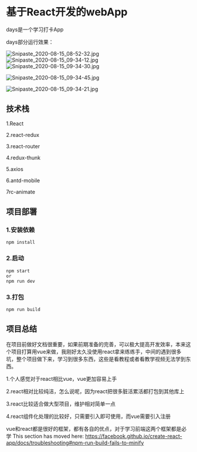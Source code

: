 # 基于React开发的webApp

days是一个学习打卡App

days部分运行效果：

![Snipaste_2020-08-15_08-52-32.jpg](https://i.loli.net/2020/08/15/bzjVo6MDHIhuPat.jpg)
![Snipaste_2020-08-15_09-34-12.jpg](https://i.loli.net/2020/08/15/X1xb4VPr2Yv7uRo.jpg)
![Snipaste_2020-08-15_09-34-30.jpg](https://i.loli.net/2020/08/15/Z65QSfvBNDOLcIF.jpg)

![Snipaste_2020-08-15_09-34-45.jpg](https://i.loli.net/2020/08/15/73rKiJPGZBc5DIg.jpg)


![Snipaste_2020-08-15_09-34-21.jpg](https://i.loli.net/2020/08/15/z4Fg5BDxPasqZ8V.jpg)






## 技术栈

1.React

2.react-redux

3.react-router

4.redux-thunk

5.axios

6.antd-mobile

7rc-animate 

## 项目部署

### 1.安装依赖

```
npm install 
```

### 2.启动

```
npm start
or
npm run dev
```

### 3.打包

```
npm run build
```



## 项目总结

在项目前做好文档很重要，如果前期准备的完善，可以极大提高开发效率，本来这个项目打算用vue来做，我刚好太久没使用react拿来练练手，中间的遇到很多坑，整个项目做下来，学习到很多东西，这些是看教程或者看教学视频无法学到东西。

1.个人感觉对于react相比vue，vue更加容易上手

2.react相对比较纯洁，怎么说呢，因为react把很多脏活累活都打包到其他库上

3.react比较适合做大型项目，维护相对简单一点

4.react组件化处理的比较好，只需要引入即可使用，而vue需要引入注册

vue和react都是很好的框架，都有各自的优点，对于学习前端这两个框架都是必学
This section has moved here: https://facebook.github.io/create-react-app/docs/troubleshooting#npm-run-build-fails-to-minify

